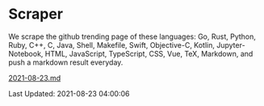 # Scraper

We scrape the github trending page of these languages: Go, Rust, Python, Ruby, C++, C, Java, Shell, Makefile, Swift, Objective-C, Kotlin, Jupyter-Notebook, HTML, JavaScript, TypeScript, CSS, Vue, TeX, Markdown, and push a markdown result everyday.

[2021-08-23.md](https://github.com/yangwenmai/github-trending-backup/blob/master/2021-08-23.md)

Last Updated: 2021-08-23 04:00:06